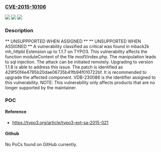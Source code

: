 ### [CVE-2015-10106](https://cve.mitre.org/cgi-bin/cvename.cgi?name=CVE-2015-10106)
![](https://img.shields.io/static/v1?label=Product&message=mh_httpbl%20Extension&color=blue)
![](https://img.shields.io/static/v1?label=Version&message=%3D%201.1.0%20&color=brighgreen)
![](https://img.shields.io/static/v1?label=Vulnerability&message=CWE-89%20SQL%20Injection&color=brighgreen)

### Description

** UNSUPPPORTED WHEN ASSIGNED ** ** UNSUPPORTED WHEN ASSIGNED ** A vulnerability classified as critical was found in mback2k mh_httpbl Extension up to 1.1.7 on TYPO3. This vulnerability affects the function moduleContent of the file mod1/index.php. The manipulation leads to sql injection. The attack can be initiated remotely. Upgrading to version 1.1.8 is able to address this issue. The patch is identified as 429f50f4e4795b20dae06735b41fb94f010722bf. It is recommended to upgrade the affected component. VDB-230086 is the identifier assigned to this vulnerability. NOTE: This vulnerability only affects products that are no longer supported by the maintainer.

### POC

#### Reference
- https://typo3.org/article/typo3-ext-sa-2015-021

#### Github
No PoCs found on GitHub currently.

